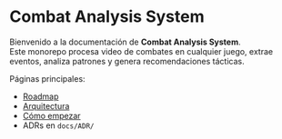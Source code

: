 # Combat Analysis System

Bienvenido a la documentación de **Combat Analysis System**.  
Este monorepo procesa video de combates en cualquier juego, extrae eventos, analiza patrones y genera recomendaciones tácticas.

Páginas principales:  
- [Roadmap](Roadmap.md)  
- [Arquitectura](Sidebar.md#arquitectura)  
- [Cómo empezar](HowTo/SetupLocal.md)  
- ADRs en `docs/ADR/`
